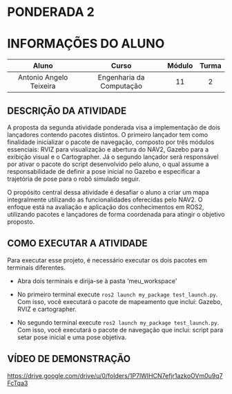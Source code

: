 # PONDERADA 2

# INFORMAÇÕES DO ALUNO
Aluno | Curso | Módulo | Turma
:---: | :---: | :---: | :---:
Antonio Angelo Teixeira | Engenharia da Computação | 11 | 2


## DESCRIÇÃO DA ATIVIDADE


A proposta da segunda atividade ponderada visa a implementação de dois lançadores contendo pacotes distintos. O primeiro lançador tem como finalidade inicializar o pacote de navegação, composto por três módulos essenciais: RVIZ para visualização e abertura do NAV2, Gazebo para a exibição visual e o Cartographer. Já o segundo lançador será responsável por ativar o pacote do script desenvolvido pelo aluno, o qual assume a responsabilidade de definir a pose inicial no Gazebo e especificar a trajetória de pose para o robô simulado seguir.

O propósito central dessa atividade é desafiar o aluno a criar um mapa integralmente utilizando as funcionalidades oferecidas pelo NAV2. O enfoque está na avaliação e aplicação dos conhecimentos em ROS2, utilizando pacotes e lançadores de forma coordenada para atingir o objetivo proposto.



## COMO EXECUTAR A ATIVIDADE

Para executar esse projeto, é necessário executar os dois pacotes em terminais diferentes.

- Abra dois terminais e dirija-se à pasta 'meu_workspace'

- No primeiro terminal execute ```ros2 launch my_package test_launch.py```. Com isso, você executará o pacote de mapeamento que inclui: Gazebo, RVIZ e cartographer.

- No segundo terminal execute ```ros2 launch my_package test_launch.py```. Com isso, você executará o pacote de navegação que inclui: script para setar pose inicial e uma pose objetiva.


## VÍDEO DE DEMONSTRAÇÃO    

https://drive.google.com/drive/u/0/folders/1P7lWIHCN7efjr1azkoOVm0u9q7FcTqa3
